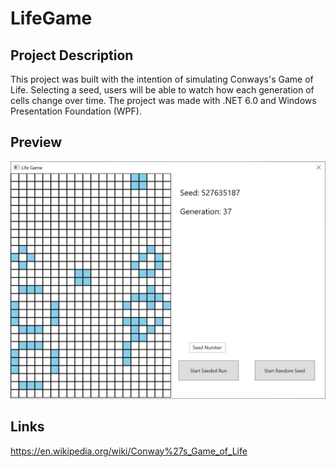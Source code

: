# LifeGame
## Project Description
This project was built with the intention of simulating Conways's Game of Life. Selecting a seed, users will be able to watch how each generation of cells change over time. The project was made with .NET 6.0 and Windows Presentation Foundation (WPF).
## Preview
![preview](img/preview.PNG)
## Links
https://en.wikipedia.org/wiki/Conway%27s_Game_of_Life
